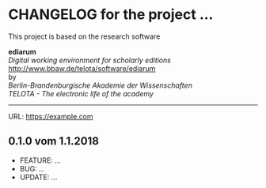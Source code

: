 CHANGELOG for the project ...
=========

This project is based on the research software

**ediarum**  
*Digital working environment for scholarly editions*  
http://www.bbaw.de/telota/software/ediarum  
by  
*Berlin-Brandenburgische Akademie der Wissenschaften*  
*TELOTA - The electronic life of the academy*


---

URL: https://example.com

## 0.1.0 vom 1.1.2018

* FEATURE: ...
* BUG: ...
* UPDATE: ...
